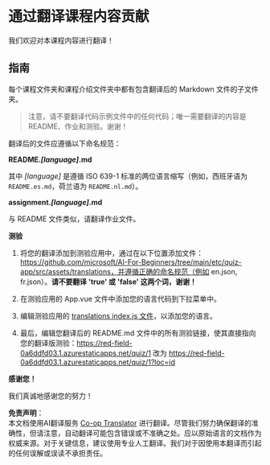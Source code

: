 <!--
CO_OP_TRANSLATOR_METADATA:
{
  "original_hash": "62b3e3ad5182edb905eec649a87eeeb4",
  "translation_date": "2025-08-24T20:42:48+00:00",
  "source_file": "etc/TRANSLATIONS.md",
  "language_code": "zh"
}
-->
# 通过翻译课程内容贡献

我们欢迎对本课程内容进行翻译！

## 指南

每个课程文件夹和课程介绍文件夹中都有包含翻译后的 Markdown 文件的子文件夹。

> 注意，请不要翻译代码示例文件中的任何代码；唯一需要翻译的内容是 README、作业和测验。谢谢！

翻译后的文件应遵循以下命名规范：

**README._[language]_.md**

其中 _[language]_ 是遵循 ISO 639-1 标准的两位语言缩写（例如，西班牙语为 `README.es.md`，荷兰语为 `README.nl.md`）。

**assignment._[language]_.md**

与 README 文件类似，请翻译作业文件。

**测验**

1. 将您的翻译添加到测验应用中，通过在以下位置添加文件：https://github.com/microsoft/AI-For-Beginners/tree/main/etc/quiz-app/src/assets/translations，并遵循正确的命名规范（例如 en.json, fr.json）。**请不要翻译 'true' 或 'false' 这两个词，谢谢！**

2. 在测验应用的 App.vue 文件中添加您的语言代码到下拉菜单中。

3. 编辑测验应用的 [translations index.js 文件](https://github.com/microsoft/AI-For-Beginners/blob/main/etc/quiz-app/src/assets/translations/index.js)，以添加您的语言。

4. 最后，编辑您翻译后的 README.md 文件中的所有测验链接，使其直接指向您的翻译版测验：https://red-field-0a6ddfd03.1.azurestaticapps.net/quiz/1 改为 https://red-field-0a6ddfd03.1.azurestaticapps.net/quiz/1?loc=id

**感谢您！**

我们真诚地感谢您的努力！

**免责声明**：  
本文档使用AI翻译服务 [Co-op Translator](https://github.com/Azure/co-op-translator) 进行翻译。尽管我们努力确保翻译的准确性，但请注意，自动翻译可能包含错误或不准确之处。应以原始语言的文档作为权威来源。对于关键信息，建议使用专业人工翻译。我们对于因使用本翻译而引起的任何误解或误读不承担责任。
